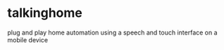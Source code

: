 talkinghome
===========

plug and play home automation using a speech and touch interface on a mobile device